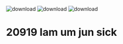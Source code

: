 ![download](https://user-images.githubusercontent.com/86999627/124546950-593afa80-de66-11eb-9a2a-9611aef7f6d1.png)
![download](https://user-images.githubusercontent.com/86999627/124546880-3dcfef80-de66-11eb-9809-f6a0008c8ffc.jpg)
![download](https://user-images.githubusercontent.com/86999627/124545876-c057af80-de64-11eb-93a3-b39182252f58.jpg)
# 20919 Iam um jun sick

